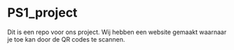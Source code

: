 # PS1_project
Dit is een repo voor ons project. Wij hebben een website gemaakt waarnaar je toe kan door de QR codes te scannen.

